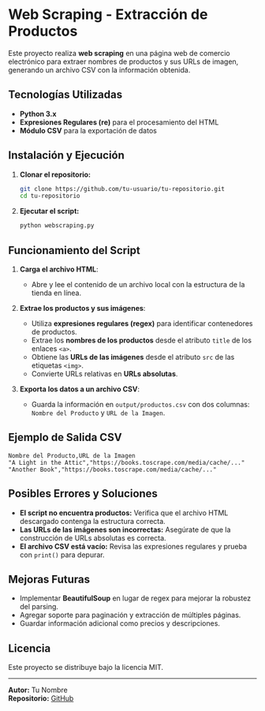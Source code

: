 # Web Scraping - Extracción de Productos

Este proyecto realiza **web scraping** en una página web de comercio electrónico para extraer nombres de productos y sus URLs de imagen, generando un archivo CSV con la información obtenida.

## Tecnologías Utilizadas
- **Python 3.x**
- **Expresiones Regulares (re)** para el procesamiento del HTML
- **Módulo CSV** para la exportación de datos


## Instalación y Ejecución
1. **Clonar el repositorio:**
   ```bash
   git clone https://github.com/tu-usuario/tu-repositorio.git
   cd tu-repositorio
   ```

2. **Ejecutar el script:**
   ```bash
   python webscraping.py
   ```

## Funcionamiento del Script

1. **Carga el archivo HTML**:
   - Abre y lee el contenido de un archivo local con la estructura de la tienda en línea.

2. **Extrae los productos y sus imágenes**:
   - Utiliza **expresiones regulares (regex)** para identificar contenedores de productos.
   - Extrae los **nombres de los productos** desde el atributo `title` de los enlaces `<a>`.
   - Obtiene las **URLs de las imágenes** desde el atributo `src` de las etiquetas `<img>`.
   - Convierte URLs relativas en **URLs absolutas**.

3. **Exporta los datos a un archivo CSV**:
   - Guarda la información en `output/productos.csv` con dos columnas: `Nombre del Producto` y `URL de la Imagen`.

## Ejemplo de Salida CSV

```
Nombre del Producto,URL de la Imagen
"A Light in the Attic","https://books.toscrape.com/media/cache/..."
"Another Book","https://books.toscrape.com/media/cache/..."
```

## Posibles Errores y Soluciones
- **El script no encuentra productos:** Verifica que el archivo HTML descargado contenga la estructura correcta.
- **Las URLs de las imágenes son incorrectas:** Asegúrate de que la construcción de URLs absolutas es correcta.
- **El archivo CSV está vacío:** Revisa las expresiones regulares y prueba con `print()` para depurar.

## Mejoras Futuras
- Implementar **BeautifulSoup** en lugar de regex para mejorar la robustez del parsing.
- Agregar soporte para paginación y extracción de múltiples páginas.
- Guardar información adicional como precios y descripciones.

## Licencia
Este proyecto se distribuye bajo la licencia MIT.

---

**Autor:** Tu Nombre  
**Repositorio:** [GitHub](https://github.com/tu-usuario/tu-repositorio)

